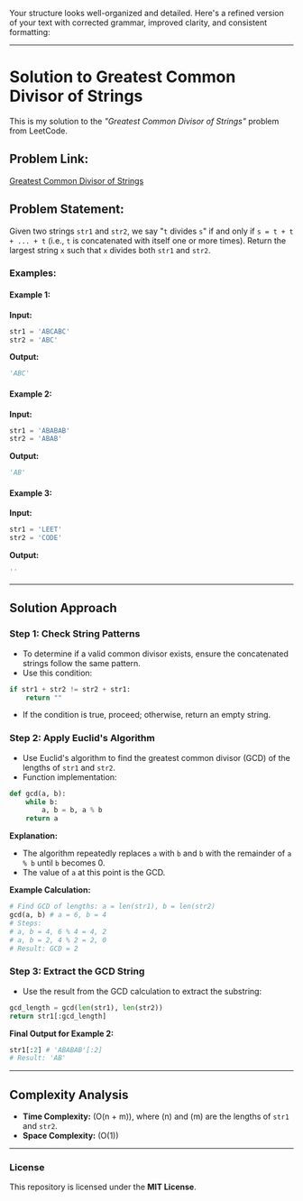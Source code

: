 Your structure looks well-organized and detailed. Here's a refined version of your text with corrected grammar, improved clarity, and consistent formatting:

---

# **Solution to Greatest Common Divisor of Strings**

This is my solution to the *"Greatest Common Divisor of Strings"* problem from LeetCode.

## **Problem Link:**
[Greatest Common Divisor of Strings](https://leetcode.com/problems/greatest-common-divisor-of-strings/solutions/6091172/it-taken-43min-i-vote-its-medium-not-easy)

## **Problem Statement:**
Given two strings `str1` and `str2`, we say "`t` divides `s`" if and only if `s = t + t + ... + t` (i.e., `t` is concatenated with itself one or more times). Return the largest string `x` such that `x` divides both `str1` and `str2`.

### **Examples:**

#### Example 1:
**Input:**
```python
str1 = 'ABCABC'
str2 = 'ABC'
```

**Output:**
```python
'ABC'
```

#### Example 2:
**Input:**
```python
str1 = 'ABABAB'
str2 = 'ABAB'
```

**Output:**
```python
'AB'
```

#### Example 3:
**Input:**
```python
str1 = 'LEET'
str2 = 'CODE'
```

**Output:**
```python
''
```

---

## **Solution Approach**

### **Step 1: Check String Patterns**
- To determine if a valid common divisor exists, ensure the concatenated strings follow the same pattern.
- Use this condition:
```python
if str1 + str2 != str2 + str1:
    return ""
```
- If the condition is true, proceed; otherwise, return an empty string.

### **Step 2: Apply Euclid's Algorithm**
- Use Euclid's algorithm to find the greatest common divisor (GCD) of the lengths of `str1` and `str2`.
- Function implementation:
```python
def gcd(a, b):
    while b:
        a, b = b, a % b
    return a
```
**Explanation:**
- The algorithm repeatedly replaces `a` with `b` and `b` with the remainder of `a % b` until `b` becomes 0.
- The value of `a` at this point is the GCD.

**Example Calculation:**
```python
# Find GCD of lengths: a = len(str1), b = len(str2)
gcd(a, b) # a = 6, b = 4
# Steps:
# a, b = 4, 6 % 4 = 4, 2
# a, b = 2, 4 % 2 = 2, 0
# Result: GCD = 2
```

### **Step 3: Extract the GCD String**
- Use the result from the GCD calculation to extract the substring:
```python
gcd_length = gcd(len(str1), len(str2))
return str1[:gcd_length]
```

**Final Output for Example 2:**
```python
str1[:2] # 'ABABAB'[:2]
# Result: 'AB'
```

---

## **Complexity Analysis**
- **Time Complexity:** \(O(n + m)\), where \(n\) and \(m\) are the lengths of `str1` and `str2`.
- **Space Complexity:** \(O(1)\)

---

### **License**
This repository is licensed under the **MIT License**.
